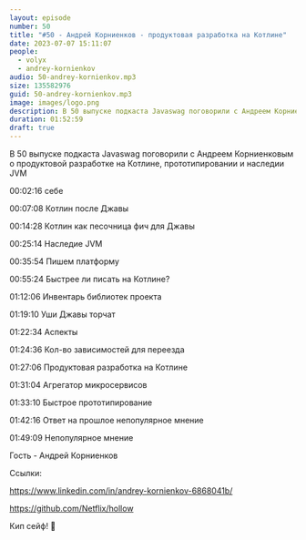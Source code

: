 ```yaml
---
layout: episode
number: 50
title: "#50 - Андрей Корниенков - продуктовая разработка на Котлине"
date: 2023-07-07 15:11:07
people:
  - volyx
  - andrey-kornienkov
audio: 50-andrey-kornienkov.mp3
size: 135582976 
guid: 50-andrey-kornienkov.mp3
image: images/logo.png
description: В 50 выпуске подкаста Javaswag поговорили с Андреем Корниенковым о продуктовой разработке на Котлине, прототипировании и наследии JVM"
duration: 01:52:59
draft: true
---
```


В 50 выпуске подкаста Javaswag поговорили с Андреем Корниенковым о продуктовой разработке на Котлине, прототипировании и наследии JVM

00:02:16 себе

00:07:08 Котлин после Джавы

00:14:28 Котлин как песочница фич для Джавы

00:25:14 Наследие JVM

00:35:54 Пишем платформу

00:55:24 Быстрее ли писать на Котлине?

01:12:06 Инвентарь библиотек проекта

01:19:10 Уши Джавы торчат

01:22:34 Аспекты

01:24:36 Кол-во зависимостей для переезда

01:27:06 Продуктовая разработка на Котлине

01:31:04 Агрегатор микросервисов

01:33:10 Быстрое прототипирование

01:42:16 Ответ на прошлое непопулярное мнение

01:49:09 Непопулярное мнение

Гость - Андрей Корниенков

Ссылки:

https://www.linkedin.com/in/andrey-kornienkov-6868041b/

https://github.com/Netflix/hollow

Кип сейф! 🖖





